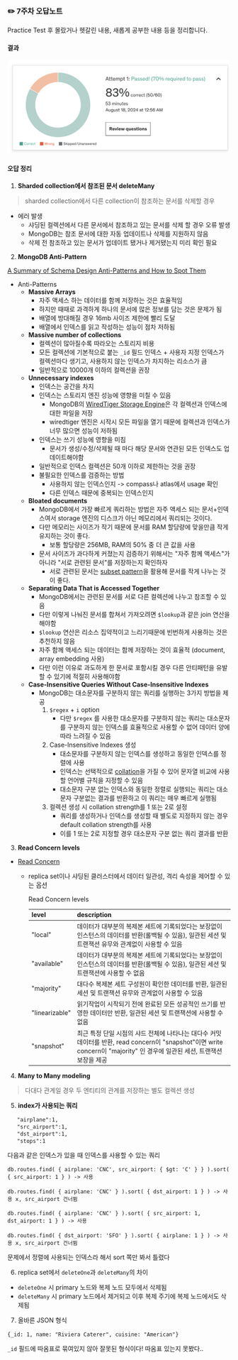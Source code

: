 ### ✏️ 7주차 오답노트
Practice Test 후 몰랐거나 헷갈린 내용, 새롭게 공부한 내용 등을 정리합니다.

#### 결과

![Alt text](images/week7-result.png)

#### 오답 정리

1. **Sharded collection에서 참조된 문서 deleteMany**
> sharded collection에서 다른 collection이 참조하는 문서를 삭제할 경우

- 에러 발생
  - 샤딩된 컬렉션에서 다른 문서에서 참조하고 있는 문서를 삭제 할 경우 오류 발생
  - MongoDB는 참조 문서에 대한 자동 업데이트나 삭제를 지원하지 않음
  - 삭제 전 참조하고 있는 문서가 업데이트 됐거나 제거됐는지 미리 확인 필요


2. **MongoDB Anti-Pattern**

[A Summary of Schema Design Anti-Patterns and How to Spot Them](https://www.mongodb.com/developer/products/mongodb/schema-design-anti-pattern-summary/)

- Anti-Patterns 
  - **Massive Arrays**
    - 자주 액세스 하는 데이터를 함께 저장하는 것은 효율적임
    - 하지만 때때로 과격하게 하나의 문서에 많은 정보를 담는 것은 문제가 됨
    - 배열에 방대해질 경우 16mb 사이즈 제한에 빨리 도달
    - 배열에서 인덱스를 읽고 작성하는 성능이 점차 저하됨
  - **Massive number of collections**
    - 컬렉션이 많아질수록 따라오는 스토리지 비용
    - 모든 컬렉션에 기본적으로 붙는 `_id` 필드 인덱스 + 사용자 지정 인덱스가 컬렉션마다 생기고, 사용하지 않는 인덱스가 차지하는 리소스가 큼
    - 일반적으로 10000개 이하의 컬렉션을 권장
  - **Unnecessary indexes**
    - 인덱스는 공간을 차지
    - 인덱스는 스토리지 엔진 성능에 영향을 미칠 수 있음
      - MongoDB의 [WiredTiger Storage Engine](https://www.mongodb.com/docs/manual/core/wiredtiger/)은 각 컬렉션과 인덱스에 대한 파일을 저장
      - wiredtiger 엔진은 시작시 모든 파일을 열기 때문에 컬렉션과 인덱스가 너무 많으면 성능이 저하됨
    - 인덱스는 쓰기 성능에 영향을 미침
      - 문서가 생성/수정/삭제될 때 마다 해당 문서와 연관된 모든 인덱스도 업데이트해야함
    - 일반적으로 인덱스 컬렉션은 50개 이하로 제한하는 것을 권장
    - 불필요한 인덱스를 검증하는 방법
      - 사용하지 않는 인덱스인지 -> compass나 atlas에서 usage 확인
      - 다른 인덱스 때문에 중복되는 인덱스인지 
  - **Bloated documents**
    - MongoDB에서 가장 빠르게 쿼리하는 방법은 자주 액세스 되는 문서+인덱스여서 storage 엔진의 디스크가 아닌 메모리에서 쿼리되는 것이다.
    - 다만 메모리는 사이즈가 작기 때문에 문서를 RAM 할당량에 맞을만큼 작게 유지하는 것이 좋다.
      - 보통 할당량은 256MB, RAM의 50% 중 더 큰 값을 사용
    - 문서 사이즈가 과다하게 커졌는지 검증하기 위해서는 "자주 함께 액세스"가 아니라 "서로 관련된 문서"를 저장하는지 확인하자
      - 서로 관련된 문서는 [subset pattern](https://www.mongodb.com/blog/post/building-with-patterns-the-subset-pattern)을 활용해 문서를 작게 나누는 것이 좋다.
  - **Separating Data That is Accessed Together**
    - MongoDB에서는 관련된 문서를 서로 다른 컬렉션에 나누고 참조할 수 있음
    - 다만 이렇게 나눠진 문서를 합쳐서 가져오려면 `$lookup`과 같은 join 연산을 해야함
    - `$lookup` 연산은 리소스 집약적이고 느리기때문에 빈번하게 사용하는 것은 추천하지 않음
    - 자주 함께 액세스 되는 데이터는 함께 저장하는 것이 효율적 (document, array embedding 사용)
    - 다만 이런 이유로 과도하게 한 문서로 포함시킬 경우 다른 안티패턴을 유발 할 수 있기에 적절히 사용해야함
  - **Case-Insensitive Queries Without Case-Insensitive Indexes**
    - MongoDB는 대소문자를 구분하지 않는 쿼리를 실행하는 3가지 방법을 제공
      1. `$regex` + `i` option
         - 다만 `$regex` 를 사용한 대소문자를 구분하지 않는 쿼리는 대소문자를 구분하지 않는 인덱스를 효율적으로 사용할 수 없어 데이터 양에 따라 느려질 수 있음
      2. Case-Insensitive Indexes 생성
         - 대소문자를 구분하지 않는 인덱스를 생성하고 동일한 인덱스를 정렬에 사용
         - 인덱스는 선택적으로 [collation](https://www.mongodb.com/docs/manual/reference/collation/)을 가질 수 있어 문자열 비교에 사용할 언어별 규칙을 지정할 수 있음
         - 대소문자 구분 없는 인덱스와 동일한 정렬로 실행되는 쿼리는 대소문자 구분없는 결과를 반환하고 이 쿼리는 매우 빠르게 실행됨
       3. 컬렉션 생성 시 collation strength를 1 또는 2로 설정
          - 쿼리를 생성하거나 인덱스를 생성할 때 별도로 지정하지 않는 경우 default collation strength를 사용
          - 이를 1 또는 2로 지정할 경우 대소문자 구분 없는 쿼리 결과를 반환
3. **Read Concern levels**
- [Read Concern](https://www.mongodb.com/docs/manual/reference/read-concern/)
  - replica set이나 샤딩된 클러스터에서 데이터 일관성, 격리 속성을 제어할 수 있는 옵션

    Read Concern levels

    |level|description |
    |------|------------------------------|
    |"local"| 데이터가 대부분의 복제본 세트에 기록되었다는 보장없이 인스턴스의 데이터를 반환(롤백될 수 있음), 일관된 세션 및 트랜잭션 유무와 관계없이 사용할 수 있음  |
    |"available"|데이터가 대부분의 복제본 세트에 기록되었다는 보장없이 인스턴스의 데이터를 반환(롤백될 수 있음), 일관된 세션 및 트랜잭션에 사용할 수 없음|
    |"majority" | 대다수 복제본 세트 구성원이 확인한 데이터를 반환, 일관된 세션 및 트랜잭션 유무와 관계없이 사용할 수 있음  |
    |"linearizable" | 읽기작업이 시작되기 전에 완료된 모든 성공적인 쓰기를 반영한 데이터만 반환, 일관된 세션 및 트랜잭션에 사용할 수 없음 |
    |"snapshot" | 최근 특정 단일 시점의 샤드 전체에 나타나는 대다수 커밋 데이터를 반환, read concern이 "snapshot"이면 write concern이 "majority" 인 경우에 일관된 세션, 트랜잭션 보장을 제공 |

4. **Many to Many modeling**
> 다대다 관계일 경우 두 엔티티의 관계를 저장하는 별도 컬렉션 생성

5. **index가 사용되는 쿼리**
```
   "airplane":1,
   "src_airport":1,
   "dst_airport":1,
   "stops":1
```
다음과 같은 인덱스가 있을 때 인덱스를 사용할 수 있는 쿼리 

```
db.routes.find( { airplane: 'CNC', src_airport: { $gt: 'C' } } ).sort( { src_airport: 1 } ) -> 사용

db.routes.find( { airplane: 'CNC' } ).sort( { dst_airport: 1 } ) -> 사용 x, src_airport 건너뜀

db.routes.find( { airplane: 'CNC' } ).sort( { src_airport: 1, dst_airport: 1 } ) -> 사용

db.routes.find( { dst_airport: 'SFO' } ).sort( { airplane: 1 } ) -> 사용 x, src_airport 건너뜀
```

문제에서 정렬에 사용되는 인덱스라 해서 sort 쪽만 봐서 틀렸다

6. replica set에서 `deleteOne`과 `deleteMany`의 차이
- `deleteOne` 시 primary 노드와 복제 노드 모두에서 삭제됨
- `deleteMany` 시 primary 노드에서 제거되고 이후 복제 주기에 복제 노드에서도 삭제됨

7. 올바른 JSON 형식
```
{_id: 1, name: "Riviera Caterer", cuisine: "American"}
```
`_id` 필드에 따옴표로 묶여있지 않아 잘못된 형식이다!
따옴표 있는지 못봤다..

